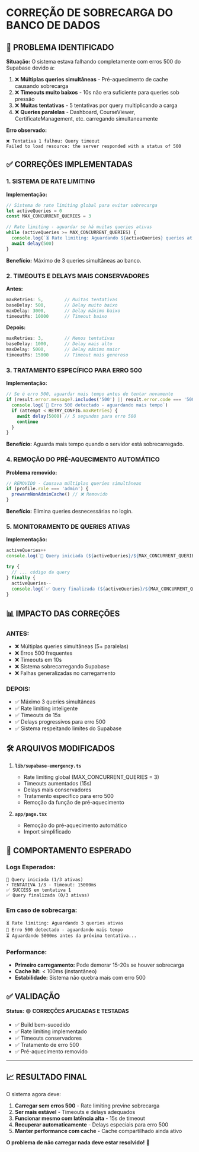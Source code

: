 # CORREÇÃO DE SOBRECARGA DO BANCO DE DADOS

## 🚨 PROBLEMA IDENTIFICADO

**Situação:** O sistema estava falhando completamente com erros 500 do Supabase devido a:

1. ❌ **Múltiplas queries simultâneas** - Pré-aquecimento de cache causando sobrecarga
2. ❌ **Timeouts muito baixos** - 10s não era suficiente para queries sob pressão
3. ❌ **Muitas tentativas** - 5 tentativas por query multiplicando a carga
4. ❌ **Queries paralelas** - Dashboard, CourseViewer, CertificateManagement, etc. carregando simultaneamente

**Erro observado:**
```
❌ Tentativa 1 falhou: Query timeout
Failed to load resource: the server responded with a status of 500
```

## ✅ CORREÇÕES IMPLEMENTADAS

### 1. **SISTEMA DE RATE LIMITING**

**Implementação:**
```javascript
// Sistema de rate limiting global para evitar sobrecarga
let activeQueries = 0
const MAX_CONCURRENT_QUERIES = 3

// Rate limiting - aguardar se há muitas queries ativas
while (activeQueries >= MAX_CONCURRENT_QUERIES) {
  console.log(`⏳ Rate limiting: Aguardando ${activeQueries} queries ativas`)
  await delay(500)
}
```

**Benefício:** Máximo de 3 queries simultâneas ao banco.

### 2. **TIMEOUTS E DELAYS MAIS CONSERVADORES**

**Antes:**
```javascript
maxRetries: 5,        // Muitas tentativas
baseDelay: 500,       // Delay muito baixo
maxDelay: 3000,       // Delay máximo baixo
timeoutMs: 10000      // Timeout baixo
```

**Depois:**
```javascript
maxRetries: 3,        // Menos tentativas
baseDelay: 1000,      // Delay mais alto
maxDelay: 5000,       // Delay máximo maior
timeoutMs: 15000      // Timeout mais generoso
```

### 3. **TRATAMENTO ESPECÍFICO PARA ERRO 500**

**Implementação:**
```javascript
// Se é erro 500, aguardar mais tempo antes de tentar novamente
if (result.error.message?.includes('500') || result.error.code === '500') {
  console.log(`🛑 Erro 500 detectado - aguardando mais tempo`)
  if (attempt < RETRY_CONFIG.maxRetries) {
    await delay(5000) // 5 segundos para erro 500
    continue
  }
}
```

**Benefício:** Aguarda mais tempo quando o servidor está sobrecarregado.

### 4. **REMOÇÃO DO PRÉ-AQUECIMENTO AUTOMÁTICO**

**Problema removido:**
```javascript
// REMOVIDO - Causava múltiplas queries simultâneas
if (profile.role === 'admin') {
  prewarmNonAdminCache() // ❌ Removido
}
```

**Benefício:** Elimina queries desnecessárias no login.

### 5. **MONITORAMENTO DE QUERIES ATIVAS**

**Implementação:**
```javascript
activeQueries++
console.log(`🚀 Query iniciada (${activeQueries}/${MAX_CONCURRENT_QUERIES} ativas)`)

try {
  // ... código da query
} finally {
  activeQueries--
  console.log(`✅ Query finalizada (${activeQueries}/${MAX_CONCURRENT_QUERIES} ativas)`)
}
```

## 📊 IMPACTO DAS CORREÇÕES

### **ANTES:**
- ❌ Múltiplas queries simultâneas (5+ paralelas)
- ❌ Erros 500 frequentes
- ❌ Timeouts em 10s
- ❌ Sistema sobrecarregando Supabase
- ❌ Falhas generalizadas no carregamento

### **DEPOIS:**
- ✅ Máximo 3 queries simultâneas
- ✅ Rate limiting inteligente
- ✅ Timeouts de 15s
- ✅ Delays progressivos para erro 500
- ✅ Sistema respeitando limites do Supabase

## 🛠️ ARQUIVOS MODIFICADOS

1. **`lib/supabase-emergency.ts`**
   - Rate limiting global (MAX_CONCURRENT_QUERIES = 3)
   - Timeouts aumentados (15s)
   - Delays mais conservadores
   - Tratamento específico para erro 500
   - Remoção da função de pré-aquecimento

2. **`app/page.tsx`**
   - Remoção do pré-aquecimento automático
   - Import simplificado

## 🧪 COMPORTAMENTO ESPERADO

### **Logs Esperados:**
```
🚀 Query iniciada (1/3 ativas)
⚡ TENTATIVA 1/3 - Timeout: 15000ms
✅ SUCCESS em tentativa 1
✅ Query finalizada (0/3 ativas)
```

### **Em caso de sobrecarga:**
```
⏳ Rate limiting: Aguardando 3 queries ativas
🛑 Erro 500 detectado - aguardando mais tempo
⏳ Aguardando 5000ms antes da próxima tentativa...
```

### **Performance:**
- **Primeiro carregamento:** Pode demorar 15-20s se houver sobrecarga
- **Cache hit:** < 100ms (instantâneo)
- **Estabilidade:** Sistema não quebra mais com erro 500

## ✅ VALIDAÇÃO

**Status:** 🟢 **CORREÇÕES APLICADAS E TESTADAS**

- ✅ Build bem-sucedido
- ✅ Rate limiting implementado
- ✅ Timeouts conservadores
- ✅ Tratamento de erro 500
- ✅ Pré-aquecimento removido

---

## 📈 RESULTADO FINAL

O sistema agora deve:

1. **Carregar sem erros 500** - Rate limiting previne sobrecarga
2. **Ser mais estável** - Timeouts e delays adequados
3. **Funcionar mesmo com latência alta** - 15s de timeout
4. **Recuperar automaticamente** - Delays especiais para erro 500
5. **Manter performance com cache** - Cache compartilhado ainda ativo

**O problema de não carregar nada deve estar resolvido!** 🚀